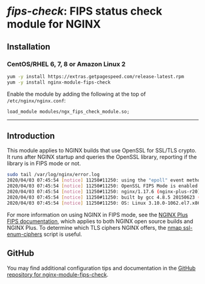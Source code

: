 # _fips-check_: FIPS status check module for NGINX


## Installation

### CentOS/RHEL 6, 7, 8 or Amazon Linux 2

```bash
yum -y install https://extras.getpagespeed.com/release-latest.rpm
yum -y install nginx-module-fips-check
```

Enable the module by adding the following at the top of `/etc/nginx/nginx.conf`:

    load_module modules/ngx_fips_check_module.so;

<hr />

## Introduction

This module applies to NGINX builds that use OpenSSL for SSL/TLS crypto.
It runs after NGINX startup and queries the OpenSSL library, reporting
if the library is in FIPS mode or not.

``` sh
sudo tail /var/log/nginx/error.log
2020/04/03 07:45:54 [notice] 11250#11250: using the "epoll" event method
2020/04/03 07:45:54 [notice] 11250#11250: OpenSSL FIPS Mode is enabled
2020/04/03 07:45:54 [notice] 11250#11250: nginx/1.17.6 (nginx-plus-r20)
2020/04/03 07:45:54 [notice] 11250#11250: built by gcc 4.8.5 20150623 (Red Hat 4.8.5-36) (GCC)
2020/04/03 07:45:54 [notice] 11250#11250: OS: Linux 3.10.0-1062.el7.x86_64
```

For more information on using NGINX in FIPS mode, see the [NGINX Plus
FIPS
documentation](https://docs.nginx.com/nginx/fips-compliance-nginx-plus/),
which applies to both NGINX open source builds and NGINX Plus. To
determine which TLS ciphers NGINX offers, the [nmap
ssl-enum-ciphers](https://nmap.org/nsedoc/scripts/ssl-enum-ciphers.html)
script is useful.

## GitHub

You may find additional configuration tips and documentation in the [GitHub repository for 
nginx-module-fips-check](https://github.com/ogarrett/nginx-fips-check-module).
